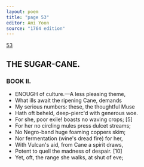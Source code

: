 ```yaml
---
layout: poem
title: "page 53"
editor: Ami Yoon
source: "1764 edition"
---
```



[53]()  

## THE SUGAR-CANE.  

### BOOK II.  

- ENOUGH of culture.—A less pleasing theme,  
- What ills await the ripening Cane, demands  
- My serious numbers: these, the thoughtful Muse  
- Hath oft beheld, deep-pierc'd with generous woe.  
- For she, poor exile! boasts no waving crops; [5]  
- For her no circling mules press dulcet streams;  
- No Negro-band huge foaming coppers skim;  
- Nor fermentation \(wine's dread fire\) for her,  
- With Vulcan's aid, from Cane a spirit draws,  
- Potent to quell the madness of despair. [10]  
- Yet, oft, the range she walks, at shut of eve;  
